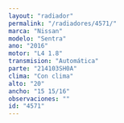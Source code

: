 ```yaml
---
layout: "radiador"
permalink: "/radiadores/4571/"
marca: "Nissan"
modelo: "Sentra"
ano: "2016"
motor: "L4 1.8"
transmision: "Automática"
parte: "214103SH0A"
clima: "Con clima"
alto: "20"
ancho: "15 15/16"
observaciones: ""
id: "4571"
---
```


